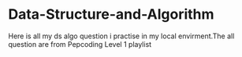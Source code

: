 # Data-Structure-and-Algorithm
Here is all my ds algo question i practise in my local envirment.The all question are from Pepcoding Level 1 playlist
